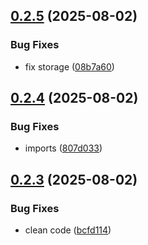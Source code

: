 ## [0.2.5](https://github.com/Finalet/Elegant-Chainable-Firebase/compare/v0.2.4...v0.2.5) (2025-08-02)


### Bug Fixes

* fix storage ([08b7a60](https://github.com/Finalet/Elegant-Chainable-Firebase/commit/08b7a6075df83e3efc0de1dbff1f4e0aa817837a))

## [0.2.4](https://github.com/Finalet/Elegant-Chainable-Firebase/compare/v0.2.3...v0.2.4) (2025-08-02)


### Bug Fixes

* imports ([807d033](https://github.com/Finalet/Elegant-Chainable-Firebase/commit/807d0339e0c0a681ac68cbde2cefd16facc23d39))

## [0.2.3](https://github.com/Finalet/Elegant-Chainable-Firebase/compare/v0.2.2...v0.2.3) (2025-08-02)


### Bug Fixes

* clean code ([bcfd114](https://github.com/Finalet/Elegant-Chainable-Firebase/commit/bcfd1147f579a0b3edf533713536e0cfd6280fcd))
